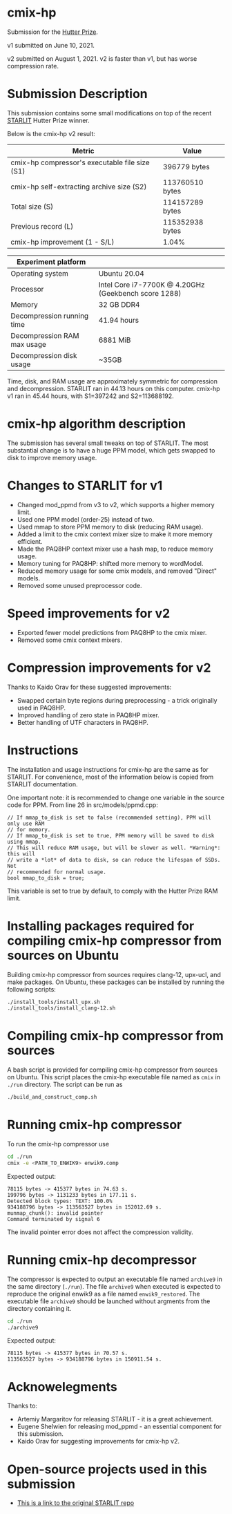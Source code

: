 # cmix-hp

Submission for the [Hutter Prize](http://prize.hutter1.net/).

v1 submitted on June 10, 2021.

v2 submitted on August 1, 2021. v2 is faster than v1, but has worse compression rate.

# Submission Description
This submission contains some small modifications on top of the recent [STARLIT](https://github.com/amargaritov/starlit) Hutter Prize winner.

Below is the cmix-hp v2 result:

| Metric | Value |
| --- | ----------- |
| cmix-hp compressor's executable file size (S1)| 396779 bytes |
| cmix-hp self-extracting archive size (S2)| 113760510 bytes |
| Total size (S) | 114157289 bytes |
| Previous record (L) | 115352938 bytes |
| cmix-hp improvement (1 - S/L) | 1.04% |

| Experiment platform |  |
| --- | ----------- |
| Operating system | Ubuntu 20.04 |
| Processor | Intel Core i7-7700K @ 4.20GHz (Geekbench score 1288) |
| Memory | 32 GB DDR4 |
| Decompression running time | 41.94 hours |
| Decompression RAM max usage | 6881 MiB |
| Decompression disk usage | ~35GB |

Time, disk, and RAM usage are approximately symmetric for compression and decompression. STARLIT ran in 44.13 hours on this computer. cmix-hp v1 ran in 45.44 hours, with S1=397242 and S2=113688192.

# cmix-hp algorithm description
The submission has several small tweaks on top of STARLIT. The most substantial change is to have a huge PPM model, which gets swapped to disk to improve memory usage.

# Changes to STARLIT for v1
* Changed mod_ppmd from v3 to v2, which supports a higher memory limit.
* Used one PPM model (order-25) instead of two.
* Used mmap to store PPM memory to disk (reducing RAM usage).
* Added a limit to the cmix context mixer size to make it more memory efficient.
* Made the PAQ8HP context mixer use a hash map, to reduce memory usage.
* Memory tuning for PAQ8HP: shifted more memory to wordModel.
* Reduced memory usage for some cmix models, and removed "Direct" models.
* Removed some unused preprocessor code.

# Speed improvements for v2
* Exported fewer model predictions from PAQ8HP to the cmix mixer.
* Removed some cmix context mixers.

# Compression improvements for v2
Thanks to Kaido Orav for these suggested improvements:

* Swapped certain byte regions during preprocessing - a trick originally used in PAQ8HP.
* Improved handling of zero state in PAQ8HP mixer.
* Better handling of UTF characters in PAQ8HP.

# Instructions
The installation and usage instructions for cmix-hp are the same as for STARLIT. For convenience, most of the information below is copied from STARLIT documentation.

One important note: it is recommended to change one variable in the source code for PPM. From line 26 in src/models/ppmd.cpp:

```
// If mmap_to_disk is set to false (recommended setting), PPM will only use RAM
// for memory.
// If mmap_to_disk is set to true, PPM memory will be saved to disk using mmap.
// This will reduce RAM usage, but will be slower as well. *Warning*: this will
// write a *lot* of data to disk, so can reduce the lifespan of SSDs. Not
// recommended for normal usage.
bool mmap_to_disk = true;
```

This variable is set to true by default, to comply with the Hutter Prize RAM limit.

# Installing packages required for compiling cmix-hp compressor from sources on Ubuntu
Building cmix-hp compressor from sources requires clang-12, upx-ucl, and make packages. On Ubuntu, these packages can be installed by running the following scripts:
```bash
./install_tools/install_upx.sh
./install_tools/install_clang-12.sh
```

# Compiling cmix-hp compressor from sources
A bash script is provided for compiling cmix-hp compressor from sources on Ubuntu. This script places the cmix-hp executable file named as `cmix` in `./run` directory. The script can be run as
```bash
./build_and_construct_comp.sh
```

# Running cmix-hp compressor
To run the cmix-hp compressor use
```bash
cd ./run
cmix -e <PATH_TO_ENWIK9> enwik9.comp
```

Expected output:
```
78115 bytes -> 415377 bytes in 74.63 s.
199796 bytes -> 1131233 bytes in 177.11 s.
Detected block types: TEXT: 100.0%
934188796 bytes -> 113563527 bytes in 152012.69 s.
munmap_chunk(): invalid pointer
Command terminated by signal 6
```
The invalid pointer error does not affect the compression validity.

# Running cmix-hp decompressor
The compressor is expected to output an executable file named `archive9` in the same directory (`./run`). The file `archive9` when executed is expected to reproduce the original enwik9 as a file named `enwik9_restored`. The executable file `archive9` should be launched without argments from the directory containing it. 
```bash
cd ./run
./archive9
```

Expected output:
```
78115 bytes -> 415377 bytes in 70.57 s.
113563527 bytes -> 934188796 bytes in 150911.54 s.
```

# Acknowelegments
Thanks to:

* Artemiy Margaritov for releasing STARLIT - it is a great achievement.
* Eugene Shelwien for releasing mod_ppmd - an essential component for this submission.
* Kaido Orav for suggesting improvements for cmix-hp v2.

# Open-source projects used in this submission
* [This is a link to the original STARLIT repo](https://github.com/amargaritov/starlit)

